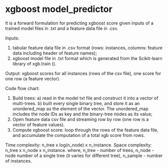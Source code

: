# xgboost model_predictor

It is a forward formulation for predicting xgboost score given inputs of a trained model files in .txt and a feature data file in .csv. 

Inputs: 
  1) tabular feature data file in .csv format (rows: instances, columns: feature data including header of feature names);
  2) xgboost model file in .txt format which is generated from the Scikit-learn library of xgb.train ().
  
Output:
xgboost scores for all instances (rows of the csv file), one score for one row (a feature vector).

Code flow chart:
1) Build trees: a) read in the model txt file and construct it into a vector of multi-trees. b) built every single binary tree, and store it as an unordered_map as the element of the vector. The unordered_map includes the node IDs as key and the binary-tree nodes as its value;
2) Open feature data csv file and streaming row by row (one row is a vector of feature values).
3) Compute xgboost score: loop through the rows of the feature data file, and accumulate the computation of a total xgb score from rows.

Time complexity: n_tree x log(n_node) x n_instance.
Space complexity: n_tree x n_node x n_instance.
where, 
n_tree - number of trees, 
n_node - node number of a single tree (it varies for different tree), 
n_sample - number of instances.

